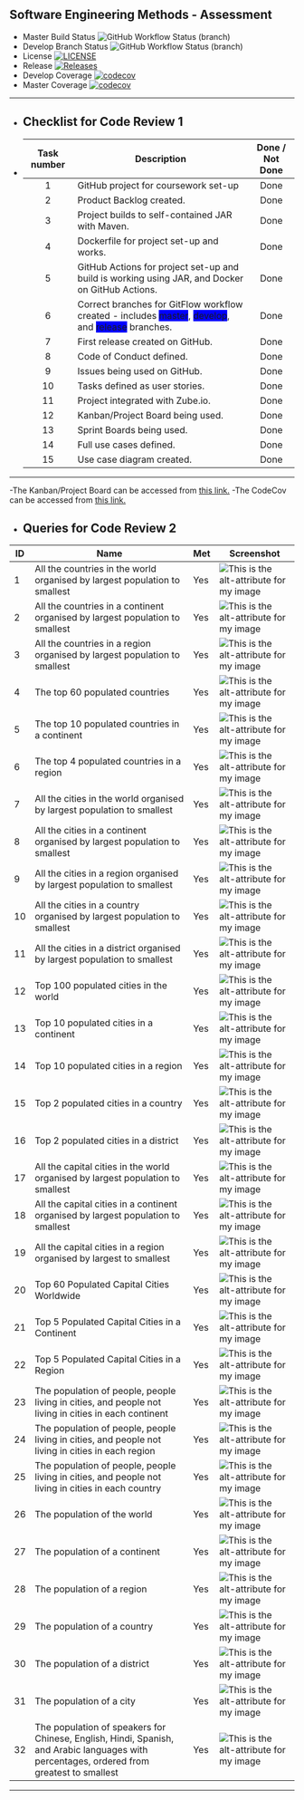 ## Software Engineering Methods - Assessment
* Master Build Status ![GitHub Workflow Status (branch)](https://img.shields.io/github/actions/workflow/status/nutellayan/cwWorld/main.yml?branch=master)
* Develop Branch Status ![GitHub Workflow Status (branch)](https://img.shields.io/github/actions/workflow/status/nutellayan/cwWorld/main.yml?branch=develop)
* License [![LICENSE](https://img.shields.io/github/license/nutellayan/cwWorld.svg?style=flat-square)](https://github.com/nutellayan/cwWorld/blob/master/LICENSE)
* Release [![Releases](https://img.shields.io/github/release/nutellayan/cwWorld/all.svg?style=flat-square)](https://github.com/nutellayan/cwWorld/releases)
* Develop Coverage [![codecov](https://codecov.io/gh/nutellayan/cwWorld/graph/badge.svg?token=1XZ9TNYZBU)](https://codecov.io/gh/nutellayan/cwWorld)
* Master Coverage [![codecov](https://codecov.io/gh/nutellayan/cwWorld/graph/badge.svg?token=1XZ9TNYZBU)](https://codecov.io/gh/nutellayan/cwWorld)
-------------------------------------
* ## Checklist for Code Review 1
* | Task number | Description                                                                                                                                                                                                          | Done / Not Done |
  |:-----------:|----------------------------------------------------------------------------------------------------------------------------------------------------------------------------------------------------------------------|:---------------:|
  |      1      | GitHub project for coursework set-up                                                                                                                                                                                 |      Done       |
  |      2      | Product Backlog created.                                                                                                                                                                                             |      Done       |
  |      3      | Project builds to self-contained JAR with Maven.                                                                                                                                                                     |      Done       |
  |      4      | Dockerfile for project set-up and works.                                                                                                                                                                             |      Done       |
  |      5      | GitHub Actions for project set-up and build is working using JAR, and Docker on GitHub Actions.                                                                                                                      |      Done       |
  |      6      | Correct branches for GitFlow workflow created - includes <span style= 'background:blue'> master</span>, <span style= 'background:blue'> develop</span>, and <span style= 'background:blue'> release</span> branches. |      Done       |
  |      7      | First release created on GitHub.                                                                                                                                                                                     |      Done       |
  |      8      | Code of Conduct defined.                                                                                                                                                                                             |      Done       |
  |      9      | Issues being used on GitHub.                                                                                                                                                                                         |      Done       |
  |     10      | Tasks defined as user stories.                                                                                                                                                                                       |      Done       |
  |     11      | Project integrated with Zube.io.                                                                                                                                                                                     |      Done       |
  |     12      | Kanban/Project Board being used.                                                                                                                                                                                     |      Done       |
  |     13      | Sprint Boards being used.                                                                                                                                                                                            |      Done       |
  |     14      | Full use cases defined.                                                                                                                                                                                              |      Done       |
  |     15      | Use case diagram created.                                                                                                                                                                                            |      Done       |
--------------------------------------------------------

-The Kanban/Project Board can be accessed from [this link.](https://zube.io/napier-331/cwworld/w/workspace-1/kanban)
-The CodeCov can be accessed from [this link.](https://app.codecov.io/gh/nutellayan/cwWorld)

* ## Queries for Code Review 2
| **ID** | **Name**                                                                                                                                   | **Met** | **Screenshot**                                                                                             |
|--------|--------------------------------------------------------------------------------------------------------------------------------------------|---------|------------------------------------------------------------------------------------------------------------|
| 1      | All the countries in the world organised by largest population to smallest                                                                 | Yes     | ![This is the alt-attribute for my image](https://github.com/nutellayan/cwWorld/blob/master/Usecase1.PNG)  |
| 2      | All the countries in a continent organised by largest population to smallest                                                               | Yes     | ![This is the alt-attribute for my image](https://github.com/nutellayan/cwWorld/blob/master/Usecase2.PNG)  |         
| 3      | All the countries in a region organised by largest population to smallest                                                                  | Yes     | ![This is the alt-attribute for my image](https://github.com/nutellayan/cwWorld/blob/master/Usecase3.PNG)  |
| 4      | The top 60 populated countries                                                                                                             | Yes     | ![This is the alt-attribute for my image](https://github.com/nutellayan/cwWorld/blob/master/Usecase4.PNG)  |
| 5      | The top 10 populated countries in a continent                                                                                              | Yes     | ![This is the alt-attribute for my image](https://github.com/nutellayan/cwWorld/blob/master/Usecase5.PNG)  |
| 6      | The top 4 populated countries in a region                                                                                                  | Yes     | ![This is the alt-attribute for my image](https://github.com/nutellayan/cwWorld/blob/master/Usecase6.PNG)  |
| 7      | All the cities in the world organised by largest population to smallest                                                                    | Yes     | ![This is the alt-attribute for my image](https://github.com/nutellayan/cwWorld/blob/master/Usecase7.PNG)  |
| 8      | All the cities in a continent organised by largest population to smallest                                                                  | Yes     | ![This is the alt-attribute for my image](https://github.com/nutellayan/cwWorld/blob/master/Usecase8.PNG)  |
| 9      | All the cities in a region organised by largest population to smallest                                                                     | Yes     | ![This is the alt-attribute for my image](https://github.com/nutellayan/cwWorld/blob/master/Usecase9.PNG)  |
| 10     | All the cities in a country organised by largest population to smallest                                                                    | Yes     | ![This is the alt-attribute for my image](https://github.com/nutellayan/cwWorld/blob/master/Usecase10.PNG) |
| 11     | All the cities in a district organised by largest population to smallest                                                                   | Yes     | ![This is the alt-attribute for my image](https://github.com/nutellayan/cwWorld/blob/master/Usecase11.PNG) |
| 12     | Top 100 populated cities in the world                                                                                                      | Yes     | ![This is the alt-attribute for my image](https://github.com/nutellayan/cwWorld/blob/master/Usecase12.PNG) |
| 13     | Top 10 populated cities in a continent                                                                                                     | Yes     | ![This is the alt-attribute for my image](https://github.com/nutellayan/cwWorld/blob/master/Usecase13.PNG) |
| 14     | Top 10 populated cities in a region                                                                                                        | Yes     | ![This is the alt-attribute for my image](https://github.com/nutellayan/cwWorld/blob/master/Usecase14.PNG) |
| 15     | Top 2 populated cities in a country                                                                                                        | Yes     | ![This is the alt-attribute for my image](https://github.com/nutellayan/cwWorld/blob/master/Usecase15.PNG) |
| 16     | Top 2 populated cities in a district                                                                                                       | Yes     | ![This is the alt-attribute for my image](https://github.com/nutellayan/cwWorld/blob/master/Usecase16.PNG) |
| 17     | All the capital cities in the world organised by largest population to smallest                                                            | Yes     | ![This is the alt-attribute for my image](https://github.com/nutellayan/cwWorld/blob/master/Usecase17.PNG) |
| 18     | All the capital cities in a continent organised by largest population to smallest                                                          | Yes     | ![This is the alt-attribute for my image](https://github.com/nutellayan/cwWorld/blob/master/Usecase18.PNG) |
| 19     | All the capital cities in a region organised by largest to smallest                                                                        | Yes     | ![This is the alt-attribute for my image](https://github.com/nutellayan/cwWorld/blob/master/Usecase19.PNG) |
| 20     | Top 60 Populated Capital Cities Worldwide                                                                                                  | Yes     | ![This is the alt-attribute for my image](https://github.com/nutellayan/cwWorld/blob/master/Usecase20.PNG) |
| 21     | Top 5 Populated Capital Cities in a Continent                                                                                              | Yes     | ![This is the alt-attribute for my image](https://github.com/nutellayan/cwWorld/blob/master/Usecase21.PNG) |
| 22     | Top 5 Populated Capital Cities in a Region                                                                                                 | Yes     | ![This is the alt-attribute for my image](https://github.com/nutellayan/cwWorld/blob/master/Usecase22.PNG) |
| 23     | The population of people, people living in cities, and people not living in cities in each continent                                       | Yes     | ![This is the alt-attribute for my image](https://github.com/nutellayan/cwWorld/blob/master/Usecase23.PNG) |
| 24     | The population of people, people living in cities, and people not living in cities in each region                                          | Yes     | ![This is the alt-attribute for my image](https://github.com/nutellayan/cwWorld/blob/master/Usecase24.PNG) |
| 25     | The population of people, people living in cities, and people not living in cities in each country                                         | Yes     | ![This is the alt-attribute for my image](https://github.com/nutellayan/cwWorld/blob/master/Usecase25.PNG) |
| 26     | The population of the world                                                                                                                | Yes     | ![This is the alt-attribute for my image](https://github.com/nutellayan/cwWorld/blob/master/Usecase26.PNG) |
| 27     | The population of a continent                                                                                                              | Yes     | ![This is the alt-attribute for my image](https://github.com/nutellayan/cwWorld/blob/master/Usecase27.PNG) |
| 28     | The population of a region                                                                                                                 | Yes     | ![This is the alt-attribute for my image](https://github.com/nutellayan/cwWorld/blob/master/Usecase28.PNG) |
| 29     | The population of a country                                                                                                                | Yes     | ![This is the alt-attribute for my image](https://github.com/nutellayan/cwWorld/blob/master/Usecase29.PNG) |
| 30     | The population of a district                                                                                                               | Yes     | ![This is the alt-attribute for my image](https://github.com/nutellayan/cwWorld/blob/master/Usecase30.PNG) |
| 31     | The population of a city                                                                                                                   | Yes     | ![This is the alt-attribute for my image](https://github.com/nutellayan/cwWorld/blob/master/Usecase31.PNG) |
| 32     | The population of speakers for Chinese, English, Hindi, Spanish, and Arabic languages with percentages, ordered from greatest to smallest  | Yes     | ![This is the alt-attribute for my image](https://github.com/nutellayan/cwWorld/blob/master/Usecase32.PNG) |
---------------------------------------------------------------------------------------------------------------


